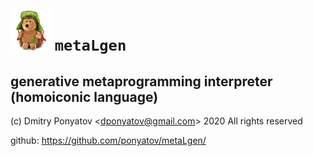 # ![logo](doc/logo.png) `metaLgen`
## generative metaprogramming interpreter (homoiconic language)

(c) Dmitry Ponyatov <<dponyatov@gmail.com>> 2020 All rights reserved

github: https://github.com/ponyatov/metaLgen/
